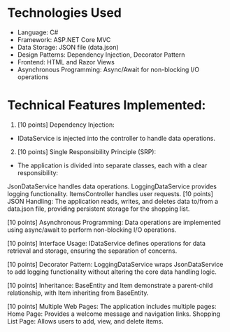 # Technologies Used
* Language: C#
* Framework: ASP.NET Core MVC
* Data Storage: JSON file (data.json)
* Design Patterns: Dependency Injection, Decorator Pattern
* Frontend: HTML and Razor Views
* Asynchronous Programming: Async/Await for non-blocking I/O operations

# Technical Features Implemented:
1. [10 points] Dependency Injection:
* IDataService is injected into the controller to handle data operations.

2. [10 points] Single Responsibility Principle (SRP):
* The application is divided into separate classes, each with a clear responsibility:

JsonDataService handles data operations.
LoggingDataService provides logging functionality.
ItemsController handles user requests.
[10 points] JSON Handling:
The application reads, writes, and deletes data to/from a data.json file, providing persistent storage for the shopping list.

[10 points] Asynchronous Programming:
Data operations are implemented using async/await to perform non-blocking I/O operations.

[10 points] Interface Usage:
IDataService defines operations for data retrieval and storage, ensuring the separation of concerns.

[10 points] Decorator Pattern:
LoggingDataService wraps JsonDataService to add logging functionality without altering the core data handling logic.

[10 points] Inheritance:
BaseEntity and Item demonstrate a parent-child relationship, with Item inheriting from BaseEntity.

[10 points] Multiple Web Pages:
The application includes multiple pages:
Home Page: Provides a welcome message and navigation links.
Shopping List Page: Allows users to add, view, and delete items.
